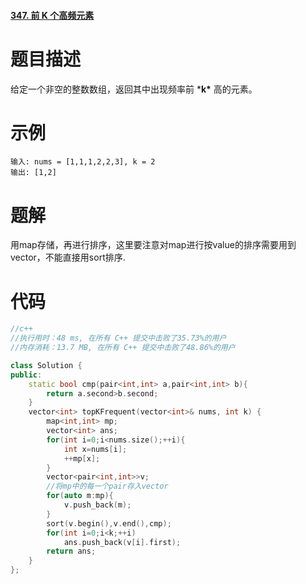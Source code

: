 #### [347. 前 K 个高频元素](https://leetcode-cn.com/problems/top-k-frequent-elements/)

# 题目描述

给定一个非空的整数数组，返回其中出现频率前 ***k\*** 高的元素。

# 示例

```
输入: nums = [1,1,1,2,2,3], k = 2
输出: [1,2]
```

# 题解

用map存储，再进行排序，这里要注意对map进行按value的排序需要用到vector，不能直接用sort排序.

# 代码

```c++
//c++
//执行用时：48 ms, 在所有 C++ 提交中击败了35.73%的用户
//内存消耗：13.7 MB, 在所有 C++ 提交中击败了48.86%的用户

class Solution {
public:
    static bool cmp(pair<int,int> a,pair<int,int> b){
        return a.second>b.second;
    }
    vector<int> topKFrequent(vector<int>& nums, int k) {
        map<int,int> mp;
        vector<int> ans;
        for(int i=0;i<nums.size();++i){
            int x=nums[i];
            ++mp[x];
        }
        vector<pair<int,int>>v;
        //将mp中的每一个pair存入vector
        for(auto m:mp){
            v.push_back(m);
        }
        sort(v.begin(),v.end(),cmp);
        for(int i=0;i<k;++i)
            ans.push_back(v[i].first);
        return ans;
    }
};
```

